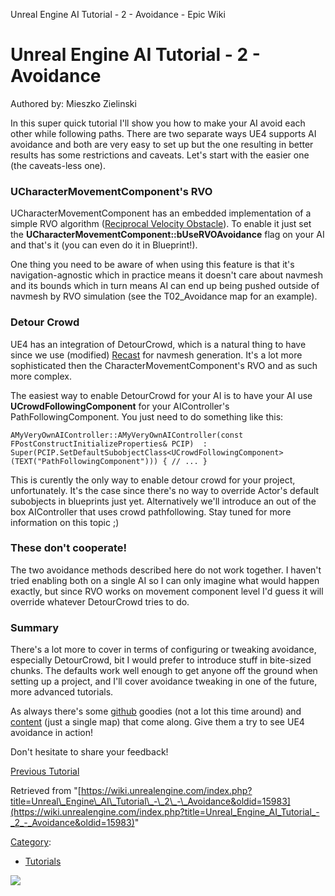 Unreal Engine AI Tutorial - 2 - Avoidance - Epic Wiki                    

Unreal Engine AI Tutorial - 2 - Avoidance
=========================================

Authored by: Mieszko Zielinski

  
In this super quick tutorial I'll show you how to make your AI avoid each other while following paths. There are two separate ways UE4 supports AI avoidance and both are very easy to set up but the one resulting in better results has some restrictions and caveats. Let's start with the easier one (the caveats-less one).

  

### UCharacterMovementComponent's RVO

UCharacterMovementComponent has an embedded implementation of a simple RVO algorithm ([Reciprocal Velocity Obstacle](https://en.wikipedia.org/wiki/Velocity_obstacle)). To enable it just set the **UCharacterMovementComponent::bUseRVOAvoidance** flag on your AI and that's it (you can even do it in Blueprint!).

One thing you need to be aware of when using this feature is that it's navigation-agnostic which in practice means it doesn't care about navmesh and its bounds which in turn means AI can end up being pushed outside of navmesh by RVO simulation (see the T02\_Avoidance map for an example).

  

### Detour Crowd

UE4 has an integration of DetourCrowd, which is a natural thing to have since we use (modified) [Recast](http://github.com/memononen/recastnavigation) for navmesh generation. It's a lot more sophisticated then the CharacterMovementComponent's RVO and as such more complex.

The easiest way to enable DetourCrowd for your AI is to have your AI use **UCrowdFollowingComponent** for your AIController's PathFollowingComponent. You just need to do something like this:

 `AMyVeryOwnAIController::AMyVeryOwnAIController(const FPostConstructInitializeProperties& PCIP)
   : Super(PCIP.SetDefaultSubobjectClass<UCrowdFollowingComponent>(TEXT("PathFollowingComponent")))
   {
       // ...
   }` 

This is curently the only way to enable detour crowd for your project, unfortunately. It's the case since there's no way to override Actor's default subobjects in blueprints just yet. Alternatively we'll introduce an out of the box AIController that uses crowd pathfollowing. Stay tuned for more information on this topic ;)

  

### These don't cooperate!

The two avoidance methods described here do not work together. I haven't tried enabling both on a single AI so I can only imagine what would happen exactly, but since RVO works on movement component level I'd guess it will override whatever DetourCrowd tries to do.

  

### Summary

There's a lot more to cover in terms of configuring or tweaking avoidance, especially DetourCrowd, bit I would prefer to introduce stuff in bite-sized chunks. The defaults work well enough to get anyone off the ground when setting up a project, and I'll cover avoidance tweaking in one of the future, more advanced tutorials.

As always there's some [github](http://github.com/MieszkoZ/AITutorialCPP/commit/51996b803b0f1681b6b90460f7e385cfc5e5d584) goodies (not a lot this time around) and [content](http://unreal-ai-tutorial.info/repo/AITutorial02_Avoidance.zip) (just a single map) that come along. Give them a try to see UE4 avoidance in action!

Don't hesitate to share your feedback!

[Previous Tutorial](/Unreal_Engine_AI_Tutorial_-_1_-_Making_AI_Jump_as_a_Part_of_Path_Following "Unreal Engine AI Tutorial - 1 - Making AI Jump as a Part of Path Following")

Retrieved from "[https://wiki.unrealengine.com/index.php?title=Unreal\_Engine\_AI\_Tutorial\_-\_2\_-\_Avoidance&oldid=15983](https://wiki.unrealengine.com/index.php?title=Unreal_Engine_AI_Tutorial_-_2_-_Avoidance&oldid=15983)"

[Category](/Special:Categories "Special:Categories"):

*   [Tutorials](/Category:Tutorials "Category:Tutorials")

  ![](https://tracking.unrealengine.com/track.png)